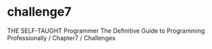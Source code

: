 # challenge7
THE SELF-TAUGHT Programmer The Definitive Guide to Programming Professionally / Chapter7 / Challenges
